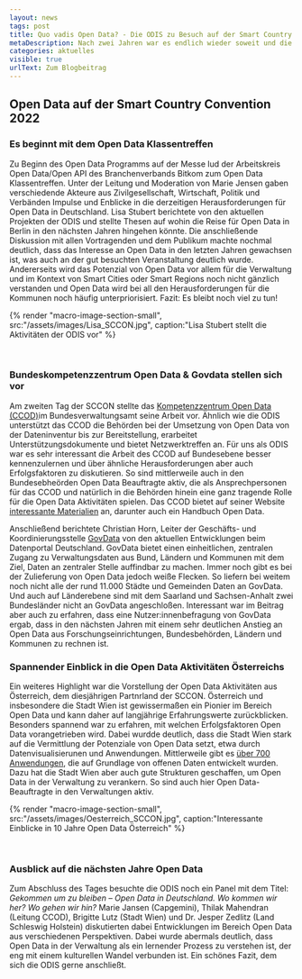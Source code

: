 ```yaml
---
layout: news
tags: post
title: Quo vadis Open Data? - Die ODIS zu Besuch auf der Smart Country Convention
metaDescription: Nach zwei Jahren war es endlich wieder soweit und die Smart Country Convention konnte wieder in der Messe Berlin stattfinden. Die ODIS nutzte die Gelegenheit, eine Vielzahl spannender Veranstaltungen rund um Open Data zu besuchen und die Aktivitäten aus Berlin vorzustellen. Neben den Panels, Vorträgen und Workshops war insbesondere das Wiedersehen mit bekannten Gesichtern aber auch das Kennenlernen neuer Open Data Enthusiasten ein Highlight auf der diesjährigen SCCON.
categories: aktuelles
visible: true
urlText: Zum Blogbeitrag
---
```


## Open Data auf der Smart Country Convention 2022

### Es beginnt mit dem Open Data Klassentreffen

Zu Beginn des Open Data Programms auf der Messe lud der Arbeitskreis Open Data/Open API des Branchenverbands Bitkom zum Open Data Klassentreffen. Unter der Leitung und Moderation von Marie Jensen gaben verschiedende Akteure aus Zivilgesellschaft, Wirtschaft, Politik und Verbänden Impulse und Enblicke in die derzeitigen Herausforderungen für Open Data in Deutschland. Lisa Stubert berichtete von den aktuellen Projekten der ODIS und stellte Thesen auf wohin die Reise für Open Data in Berlin in den nächsten Jahren hingehen könnte. Die anschließende Diskussion mit allen Vortragenden und dem Publikum machte nochmal deutlich, dass das Interesse an Open Data in den letzten Jahren gewachsen ist, was auch an der gut besuchten Veranstaltung deutlich wurde. Andererseits wird das Potenzial von Open Data vor allem für die Verwaltung und im Kontext von Smart Cities oder Smart Regions noch nicht gänzlich verstanden und Open Data wird bei all den Herausforderungen für die Kommunen noch häufig unterpriorisiert. Fazit: Es bleibt noch viel zu tun!

{% render "macro-image-section-small", src:"/assets/images/Lisa_SCCON.jpg",  caption:"Lisa Stubert stellt die Aktivitäten der ODIS vor" %}

<br>

### Bundeskompetenzzentrum Open Data & Govdata stellen sich vor

Am zweiten Tag der SCCON stellte das [Kompetenzzentrum Open Data (CCOD)](https://www.bva.bund.de/DE/Services/Behoerden/Beratung/Beratungszentrum/OpenData/opendata_node.html)im Bundesverwaltungsamt seine Arbeit vor. Ähnlich wie die ODIS unterstützt das CCOD die Behörden bei der Umsetzung von Open Data von der Dateninventur bis zur Bereitstellung, erarbeitet Unterstützungsdokumente und bietet Netzwerktreffen an. Für uns als ODIS war es sehr interessant die Arbeit des CCOD auf Bundesebene besser kennenzulernen und über ähnliche Herausforderungen aber auch Erfolgsfaktoren zu diskutieren.
So sind mittlerweile auch in den Bundesebheörden Open Data Beauftragte aktiv, die als Ansprechpersonen für das CCOD und natürlich in die Behörden hinein eine ganz tragende Rolle für die Open Data Aktivitäten spielen.
Das CCOD bietet auf seiner Website [interessante Materialien](https://www.bva.bund.de/DE/Services/Behoerden/Beratung/Beratungszentrum/OpenData/Handbuch/handbuch_node.html;jsessionid=586AA2149E985D3B136B7FA1CA4E4ECE.internet271) an, darunter auch ein Handbuch Open Data.

Anschließend berichtete Christian Horn, Leiter der Geschäfts- und Koordinierungsstelle [GovData](https://www.govdata.de) von den aktuellen Entwicklungen beim Datenportal Deutschland. GovData bietet einen einheitlichen, zentralen Zugang zu Verwaltungsdaten aus Bund, Ländern und Kommunen mit dem Ziel, Daten an zentraler Stelle auffindbar zu machen. Immer noch gibt es bei der Zulieferung von Open Data jedoch weiße Flecken. So liefern bei weitem noch nicht alle der rund 11.000 Städte und Gemeinden Daten an GovData. Und auch auf Länderebene sind mit dem Saarland und Sachsen-Anhalt zwei Bundesländer nicht an GovData angeschloßen.
Interessant war im Beitrag aber auch zu erfahren, dass eine Nutzer:innenbefragung von GovData ergab, dass in den nächsten Jahren mit einem sehr deutlichen Anstieg an Open Data aus Forschungseinrichtungen, Bundesbehörden, Ländern und Kommunen zu rechnen ist.

### Spannender Einblick in die Open Data Aktivitäten Österreichs

Ein weiteres Highlight war die Vorstellung der Open Data Aktivitäten aus Österreich, dem diesjährigen Partnrland der SCCON. Österreich und insbesondere die Stadt Wien ist gewissermaßen ein Pionier im Bereich Open Data und kann daher auf langjährige Erfahrungswerte zurückblicken. Besonders spannend war zu erfahren, mit welchen Erfolgsfaktoren Open Data vorangetrieben wird. Dabei wurdde deutlich, dass die Stadt Wien stark auf die Vermittlung der Potenziale von Open Data setzt, etwa durch Datenvisualisierunen und Anwendungen. Mittlerweile gibt es [über 700 Anwendungen](https://www.data.gv.at/anwendungen/), die auf Grundlage von offenen Daten entwickelt wurden. Dazu hat die Stadt Wien aber auch gute Strukturen geschaffen, um Open Data in der Verwaltung zu verankern. So sind auch hier Open Data-Beauftragte in den Verwaltungen aktiv.

{% render "macro-image-section-small", src:"/assets/images/Oesterreich_SCCON.jpg", caption:"Interessante Einblicke in 10 Jahre Open Data Österreich" %}

<br>

### Ausblick auf die nächsten Jahre Open Data

Zum Abschluss des Tages besuchte die ODIS noch ein Panel mit dem Titel: _Gekommen um zu bleiben – Open Data in Deutschland. Wo kommen wir her? Wo gehen wir hin?_
Marie Jansen (Capgemini), Thilak Mahendran (Leitung CCOD), Brigitte Lutz (Stadt Wien) und Dr. Jesper Zedlitz (Land Schleswig Holstein) diskutierten dabei Entwicklungen im Bereich Open Data aus verschiedenen Perspektiven. Dabei wurde abermals deutlich, dass Open Data in der Verwaltung als ein lernender Prozess zu verstehen ist, der eng mit einem kulturellen Wandel verbunden ist. Ein schönes Fazit, dem sich die ODIS gerne anschließt.
